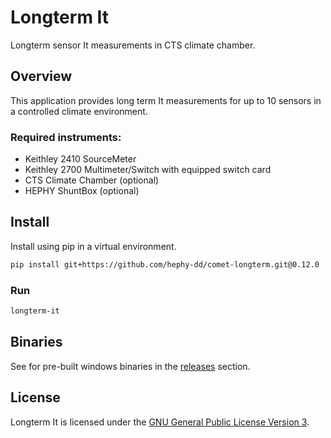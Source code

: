# Longterm It

Longterm sensor It measurements in CTS climate chamber.

## Overview

This application provides long term It measurements for up to 10 sensors
in a controlled climate environment.

### Required instruments:

- Keithley 2410 SourceMeter
- Keithley 2700 Multimeter/Switch with equipped switch card
- CTS Climate Chamber (optional)
- HEPHY ShuntBox (optional)

## Install

Install using pip in a virtual environment.

```bash
pip install git+https://github.com/hephy-dd/comet-longterm.git@0.12.0
```

### Run

```bash
longterm-it
```

## Binaries

See for pre-built windows binaries in the [releases](https://github.com/hephy-dd/comet-longterm/releases) section.

## License

Longterm It is licensed under the [GNU General Public License Version 3](https://github.com/hephy-dd/comet-longterm/tree/main/LICENSE).
